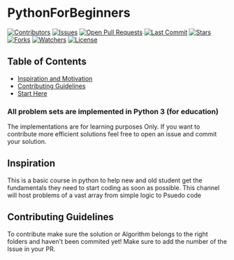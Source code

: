 # PythonForBeginners

[![Contributors](https://img.shields.io/github/contributors/UnimaidElectrical/PythonForBeginners)](https://github.com/UnimaidElectrical/PythonForBeginners/graphs/contributors)
[![Issues](https://img.shields.io/github/issues/UnimaidElectrical/PythonForBeginners)](https://github.com/UnimaidElectrical/PythonForBeginners/issues)
[![Open Pull Requests](https://img.shields.io/github/issues-pr-raw/UnimaidElectrical/PythonForBeginners)](https://github.com/UnimaidElectrical/PythonForBeginners/pulls)
[![Last Commit](https://img.shields.io/github/last-commit/UnimaidElectrical/PythonForBeginners)](https://github.com/UnimaidElectrical/PythonForBeginners)
[![Stars](https://img.shields.io/github/stars/UnimaidElectrical/PythonForBeginners)](https://github.com/UnimaidElectrical/PythonForBeginners/stargazers)
[![Forks](https://img.shields.io/github/forks/UnimaidElectrical/PythonForBeginners)](https://github.com/UnimaidElectrical/PythonForBeginners/network/members)
[![Watchers](https://img.shields.io/github/watchers/UnimaidElectrical/PythonForBeginners)](https://github.com/UnimaidElectrical/PythonForBeginners/watchers)
[![License](https://img.shields.io/github/license/UnimaidElectrical/PythonForBeginners)](https://github.com/UnimaidElectrical/PythonForBeginners/blob/master/LICENSE)


## Table of Contents
* [Inspiration and Motivation](#inspiration)
* [Contributing Guidelines](#contributing-guidelines)
* [Start Here](#getting-started)


### All problem sets are implemented in Python 3 (for education)
The implementations are for learning purposes Only. If you want to contribute more efficient solutions feel free to open an issue and commit your solution.

## Inspiration

This is a basic course in python to help new and old student get the fundamentals they need to start coding as soon as possible.
This channel will host problems of a vast array from simple logic to Psuedo code 

## Contributing Guidelines

To contribute make sure the solution or Algorithm belongs to the right folders and haven't been commited yet! Make sure to add the number of the Issue in your PR.

